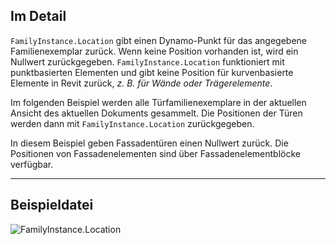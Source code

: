 ## Im Detail
`FamilyInstance.Location` gibt einen Dynamo-Punkt für das angegebene Familienexemplar zurück. Wenn keine Position vorhanden ist, wird ein Nullwert zurückgegeben. `FamilyInstance.Location` funktioniert mit punktbasierten Elementen und gibt keine Position für kurvenbasierte Elemente in Revit zurück, _z. B. für Wände oder Trägerelemente_.

Im folgenden Beispiel werden alle Türfamilienexemplare in der aktuellen Ansicht des aktuellen Dokuments gesammelt. Die Positionen der Türen werden dann mit `FamilyInstance.Location` zurückgegeben.

In diesem Beispiel geben Fassadentüren einen Nullwert zurück. Die Positionen von Fassadenelementen sind über Fassadenelementblöcke verfügbar.
___
## Beispieldatei

![FamilyInstance.Location](./Revit.Elements.FamilyInstance.Location_img.jpg)

